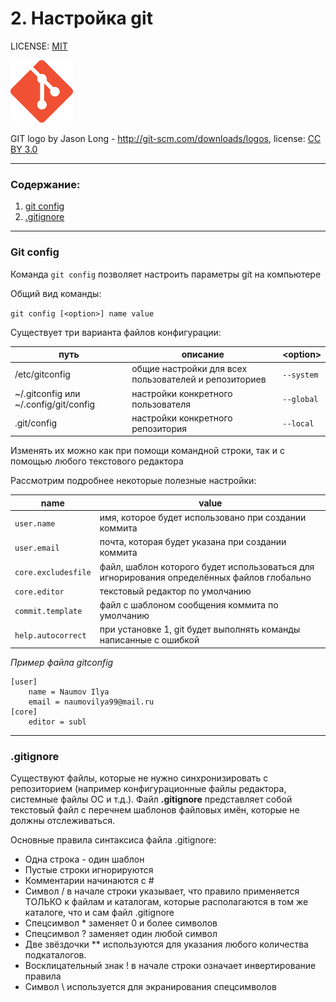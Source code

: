 # 2. Настройка git

LICENSE: [MIT](./license.md)

<img src="./img/git_logo.png" width="100"/>

GIT logo by Jason Long - <http://git-scm.com/downloads/logos>, license: [CC BY 3.0](https://creativecommons.org/licenses/by/3.0)

---
### Содержание:
1. [git config](#git_config)
2. [.gitignore](#gitignore)

---
### <a name="git_config"></a>	Git config
Команда `git config` позволяет настроить параметры git на компьютере

Общий вид команды: 

```git config [<option>] name value```

Существует три варианта файлов конфигурации:

| путь | описание | <option\> |
| --- | --- | ---|
| /etc/gitconfig | общие настройки для всех пользователей и репозиториев | `--system` |
| ~/.gitconfig или ~/.config/git/config | настройки конкретного пользователя | `--global` |
| .git/config | настройки конкретного репозитория | `--local` |

Изменять их можно как при помощи командной строки, так и с помощью любого текстового редактора

Рассмотрим подробнее некоторые полезные настройки:

| name | value |
| --- | --- |
| `user.name` | имя, которое будет использовано при создании коммита |
| `user.email` | почта, которая будет указана при создании коммита |
| `core.excludesfile` | файл, шаблон которого будет использоваться для игнорирования определённых файлов глобально |
| `core.editor` | текстовый редактор по умолчанию |
| `commit.template` | файл с шаблоном сообщения коммита по умолчанию |
| `help.autocorrect` | при установке 1, git будет выполнять команды написанные с ошибкой |

*Пример файла gitconfig*
```
[user]
	name = Naumov Ilya
	email = naumovilya99@mail.ru
[core]
	editor = subl
```

---
### <a name="gitignore"></a>	.gitignore
Существуют файлы, которые не нужно синхронизировать с репозиторием (например конфигурационные файлы редактора, системные файлы ОС и т.д.). Файл **.gitignore** представляет собой текстовый файл с перечнем шаблонов файловых имён, которые не должны отслеживаться.

Основные правила синтаксиса файла .gitignore:

- Одна строка - один шаблон
- Пустые строки игнорируются
- Комментарии начинаются с #
- Символ / в начале строки указывает, что правило применяется ТОЛЬКО к файлам и каталогам, которые располагаются в том же каталоге, что и сам файл .gitignore
- Спецсимвол * заменяет 0 и более символов
- Спецсимвол ? заменяет один любой символ
- Две звёздочки ** используются для указания любого количества подкаталогов.
- Восклицательный знак ! в начале строки означает инвертирование правила
- Символ \ используется для экранирования спецсимволов